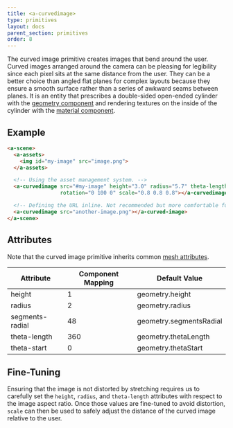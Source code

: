 ```yaml
---
title: <a-curvedimage>
type: primitives
layout: docs
parent_section: primitives
order: 8
---
```



The curved image primitive creates images that bend around the user. Curved images arranged around the camera can be pleasing for legibility since each pixel sits at the same distance from the user. They can be a better choice than angled flat planes for complex layouts because they ensure a smooth surface rather than a series of awkward seams between planes. It is an entity that prescribes a double-sided open-ended cylinder with the [geometry component](../components/geometry.html) and rendering textures on the inside of the cylinder with the [material component](../components/material.html).

## Example

```html
<a-scene>
  <a-assets>
    <img id="my-image" src="image.png">
  </a-assets>

  <!-- Using the asset management system. -->
  <a-curvedimage src="#my-image" height="3.0" radius="5.7" theta-length="72"
                 rotation="0 100 0" scale="0.8 0.8 0.8"></a-curvedimage>

  <!-- Defining the URL inline. Not recommended but more comfortable for web developers. -->
  <a-curvedimage src="another-image.png"></a-curved-image>
</a-scene>
```

## Attributes

Note that the curved image primitive inherits common [mesh attributes](./mesh-attributes.html).

| Attribute       | Component Mapping | Default Value           |
|-----------------|-------------------|-------------------------|
| height          | 1                 | geometry.height         |
| radius          | 2                 | geometry.radius         |
| segments-radial | 48                | geometry.segmentsRadial |
| theta-length    | 360               | geometry.thetaLength    |
| theta-start     | 0                 | geometry.thetaStart     |

## Fine-Tuning

Ensuring that the image is not distorted by stretching requires us to carefully set the `height`, `radius`, and `theta-length` attributes with respect to the image aspect ratio. Once those values are fine-tuned to avoid distortion, `scale` can then be used to safely adjust the distance of the curved image relative to the user.

